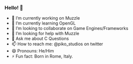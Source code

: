 ### Hello! 👋
- 🔭 I’m currently working on Muzzle
- 🌱 I’m currently learning OpenGL
- 👯 I’m looking to collaborate on Game Engines/Frameworks
- 🤔 I’m looking for help with Muzzle
- 💬 Ask me about C Questions
- 📫 How to reach me: @piko_studios on twitter
- 😄 Pronouns: He/Him
- ⚡ Fun fact: Born in Rome, Italy.

<!--
**OkiStuff/OkiStuff** is a ✨ _special_ ✨ repository because its `README.md` (this file) appears on your GitHub profile.

Here are some ideas to get you started:

- 🔭 I’m currently working on ...
- 🌱 I’m currently learning ...
- 👯 I’m looking to collaborate on ...
- 🤔 I’m looking for help with ...
- 💬 Ask me about ...
- 📫 How to reach me: ...
- 😄 Pronouns: ...
- ⚡ Fun fact: ...
-->
